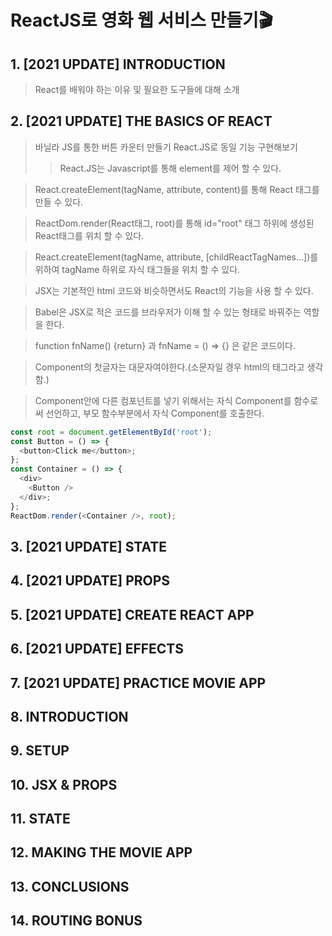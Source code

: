 # ReactJS로 영화 웹 서비스 만들기🎬

## 1. [2021 UPDATE] INTRODUCTION

> React를 배워야 하는 이유 및 필요한 도구들에 대해 소개

## 2. [2021 UPDATE] THE BASICS OF REACT

> 바닐라 JS를 통한 버튼 카운터 만들기
> React.JS로 동일 기능 구현해보기
>
> > React.JS는 Javascript를 통해 element를 제어 할 수 있다.

> React.createElement(tagName, attribute, content)를 통해 React 태그를 만들 수 있다.

> ReactDom.render(React태그, root)를 통해 id="root" 태그 하위에 생성된 React태그를 위치 할 수 있다.

> React.createElement(tagName, attribute, [childReactTagNames...])를 위하여 tagName 하위로 자식 태그들을 위치 할 수 있다.

> JSX는 기본적인 html 코드와 비슷하면서도 React의 기능을 사용 할 수 있다.

> Babel은 JSX로 적은 코드를 브라우저가 이해 할 수 있는 형태로 바꿔주는 역할을 한다.

> function fnName() {return} 과 fnName = () => {} 은 같은 코드이다.

> Component의 첫글자는 대문자여야한다.(소문자일 경우 html의 태그라고 생각함.)

> Component안에 다른 컴포넌트를 넣기 위해서는 자식 Component를 함수로써 선언하고, 부모 함수부분에서 자식 Component를 호출한다.<br/>

```javascript
const root = document.getElementById('root');
const Button = () => {
  <button>Click me</button>;
};
const Container = () => {
  <div>
    <Button />
  </div>;
};
ReactDom.render(<Container />, root);
```

## 3. [2021 UPDATE] STATE

## 4. [2021 UPDATE] PROPS

## 5. [2021 UPDATE] CREATE REACT APP

## 6. [2021 UPDATE] EFFECTS

## 7. [2021 UPDATE] PRACTICE MOVIE APP

## 8. INTRODUCTION

## 9. SETUP

## 10. JSX & PROPS

## 11. STATE

## 12. MAKING THE MOVIE APP

## 13. CONCLUSIONS

## 14. ROUTING BONUS
